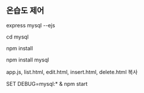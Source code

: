 ## 온습도 제어

express mysql --ejs

cd mysql

npm install

npm install mysql

app.js, list.html, edit.html, insert.html, delete.html 복사

SET DEBUG=mysql:* & npm start
